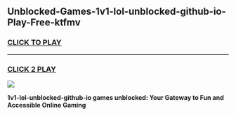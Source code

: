 
## Unblocked-Games-1v1-lol-unblocked-github-io-Play-Free-ktfmv
<h3>
<a href="https://premium76.site?title=1v1-lol-unblocked-github-io&ref=23A">CLICK TO PLAY</a></h3>
<hr>

<h3>
<a href="https://premium76.site?title=1v1-lol-unblocked-github-io&ref=23A">CLICK 2 PLAY</a>
  
</h3>

<a href="https://premium76.site?title=1v1-lol-unblocked-github-io&ref=23A"><img src="https://clearcache.store/games.png"></a>


**1v1-lol-unblocked-github-io games unblocked: Your Gateway to Fun and Accessible Online Gaming**
